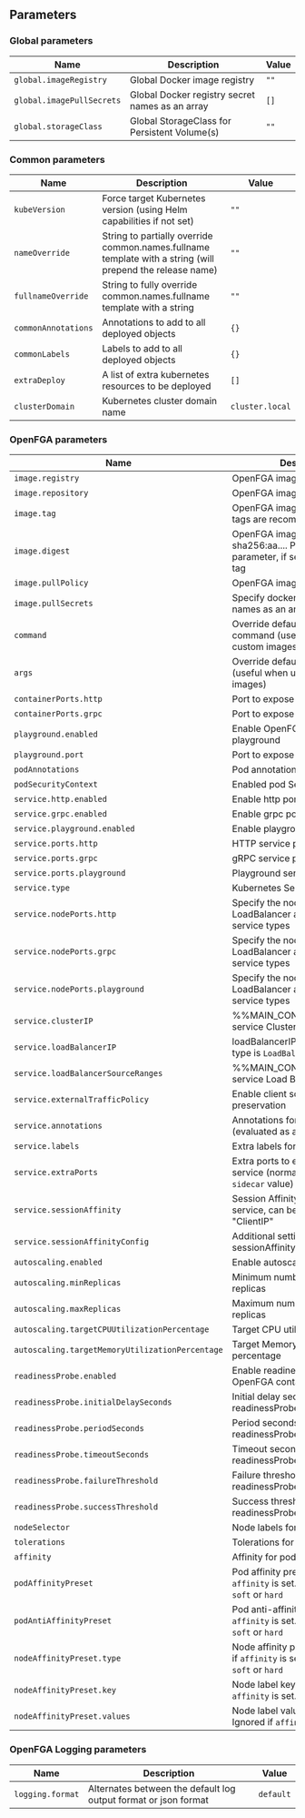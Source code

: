 ## Parameters

### Global parameters

| Name                      | Description                                     | Value |
| ------------------------- | ----------------------------------------------- | ----- |
| `global.imageRegistry`    | Global Docker image registry                    | `""`  |
| `global.imagePullSecrets` | Global Docker registry secret names as an array | `[]`  |
| `global.storageClass`     | Global StorageClass for Persistent Volume(s)    | `""`  |


### Common parameters

| Name                | Description                                                                                               | Value           |
| ------------------- | --------------------------------------------------------------------------------------------------------- | --------------- |
| `kubeVersion`       | Force target Kubernetes version (using Helm capabilities if not set)                                      | `""`            |
| `nameOverride`      | String to partially override common.names.fullname template with a string (will prepend the release name) | `""`            |
| `fullnameOverride`  | String to fully override common.names.fullname template with a string                                     | `""`            |
| `commonAnnotations` | Annotations to add to all deployed objects                                                                | `{}`            |
| `commonLabels`      | Labels to add to all deployed objects                                                                     | `{}`            |
| `extraDeploy`       | A list of extra kubernetes resources to be deployed                                                       | `[]`            |
| `clusterDomain`     | Kubernetes cluster domain name                                                                            | `cluster.local` |


### OpenFGA parameters

| Name                                            | Description                                                                                             | Value             |
| ----------------------------------------------- | ------------------------------------------------------------------------------------------------------- | ----------------- |
| `image.registry`                                | OpenFGA image registry                                                                                  | `docker.io`       |
| `image.repository`                              | OpenFGA image repository                                                                                | `openfga/openfga` |
| `image.tag`                                     | OpenFGA image tag (immutable tags are recommended)                                                      | `v0.2.4`          |
| `image.digest`                                  | OpenFGA image digest in the way sha256:aa.... Please note this parameter, if set, will override the tag | `""`              |
| `image.pullPolicy`                              | OpenFGA image pull policy                                                                               | `IfNotPresent`    |
| `image.pullSecrets`                             | Specify docker-registry secret names as an array                                                        | `[]`              |
| `command`                                       | Override default container command (useful when using custom images)                                    | `[]`              |
| `args`                                          | Override default container args (useful when using custom images)                                       | `[]`              |
| `containerPorts.http`                           | Port to expose at container level                                                                       | `8080`            |
| `containerPorts.grpc`                           | Port to expose at container level                                                                       | `8081`            |
| `playground.enabled`                            | Enable OpenFGA UI for playground                                                                        | `false`           |
| `playground.port`                               | Port to expose at container level                                                                       | `3000`            |
| `podAnnotations`                                | Pod annotations                                                                                         | `{}`              |
| `podSecurityContext`                            | Enabled pod Security Context                                                                            | `{}`              |
| `service.http.enabled`                          | Enable http port on service                                                                             | `true`            |
| `service.grpc.enabled`                          | Enable grpc port on service                                                                             | `true`            |
| `service.playground.enabled`                    | Enable playground port on service                                                                       | `false`           |
| `service.ports.http`                            | HTTP service port                                                                                       | `8080`            |
| `service.ports.grpc`                            | gRPC service port                                                                                       | `8081`            |
| `service.ports.playground`                      | Playground service port                                                                                 | `8082`            |
| `service.type`                                  | Kubernetes Service type                                                                                 | `ClusterIP`       |
| `service.nodePorts.http`                        | Specify the nodePort value for the LoadBalancer and NodePort service types                              | `""`              |
| `service.nodePorts.grpc`                        | Specify the nodePort value for the LoadBalancer and NodePort service types                              | `""`              |
| `service.nodePorts.playground`                  | Specify the nodePort value for the LoadBalancer and NodePort service types                              | `8082`            |
| `service.clusterIP`                             | %%MAIN_CONTAINER_NAME%% service Cluster IP                                                              | `""`              |
| `service.loadBalancerIP`                        | loadBalancerIP if Kibana service type is `LoadBalancer`                                                 | `""`              |
| `service.loadBalancerSourceRanges`              | %%MAIN_CONTAINER_NAME%% service Load Balancer sources                                                   | `[]`              |
| `service.externalTrafficPolicy`                 | Enable client source IP preservation                                                                    | `Cluster`         |
| `service.annotations`                           | Annotations for Kibana service (evaluated as a template)                                                | `{}`              |
| `service.labels`                                | Extra labels for Kibana service                                                                         | `{}`              |
| `service.extraPorts`                            | Extra ports to expose in the service (normally used with the `sidecar` value)                           | `[]`              |
| `service.sessionAffinity`                       | Session Affinity for Kubernetes service, can be "None" or "ClientIP"                                    | `None`            |
| `service.sessionAffinityConfig`                 | Additional settings for the sessionAffinity                                                             | `{}`              |
| `autoscaling.enabled`                           | Enable autoscaling                                                                                      | `false`           |
| `autoscaling.minReplicas`                       | Minimum number of OpenFGA replicas                                                                      | `1`               |
| `autoscaling.maxReplicas`                       | Maximum number of OpenFGA replicas                                                                      | `10`              |
| `autoscaling.targetCPUUtilizationPercentage`    | Target CPU utilization percentage                                                                       | `""`              |
| `autoscaling.targetMemoryUtilizationPercentage` | Target Memory utilization percentage                                                                    | `""`              |
| `readinessProbe.enabled`                        | Enable readinessProbe on OpenFGA containers                                                             | `true`            |
| `readinessProbe.initialDelaySeconds`            | Initial delay seconds for readinessProbe                                                                | `30`              |
| `readinessProbe.periodSeconds`                  | Period seconds for readinessProbe                                                                       | `10`              |
| `readinessProbe.timeoutSeconds`                 | Timeout seconds for readinessProbe                                                                      | `1`               |
| `readinessProbe.failureThreshold`               | Failure threshold for readinessProbe                                                                    | `3`               |
| `readinessProbe.successThreshold`               | Success threshold for readinessProbe                                                                    | `1`               |
| `nodeSelector`                                  | Node labels for pod assignment                                                                          | `{}`              |
| `tolerations`                                   | Tolerations for pod assignment                                                                          | `[]`              |
| `affinity`                                      | Affinity for pod assignment                                                                             | `{}`              |
| `podAffinityPreset`                             | Pod affinity preset. Ignored if `affinity` is set. Allowed values: `soft` or `hard`                     | `""`              |
| `podAntiAffinityPreset`                         | Pod anti-affinity preset. Ignored if `affinity` is set. Allowed values: `soft` or `hard`                | `soft`            |
| `nodeAffinityPreset.type`                       | Node affinity preset type. Ignored if `affinity` is set. Allowed values: `soft` or `hard`               | `""`              |
| `nodeAffinityPreset.key`                        | Node label key to match Ignored if `affinity` is set.                                                   | `""`              |
| `nodeAffinityPreset.values`                     | Node label values to match. Ignored if `affinity` is set.                                               | `[]`              |


### OpenFGA Logging parameters

| Name             | Description                                                     | Value     |
| ---------------- | --------------------------------------------------------------- | --------- |
| `logging.format` | Alternates between the default log output format or json format | `default` |

